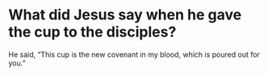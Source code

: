 # What did Jesus say when he gave the cup to the disciples?

He said, “This cup is the new covenant in my blood, which is poured out for you.”
